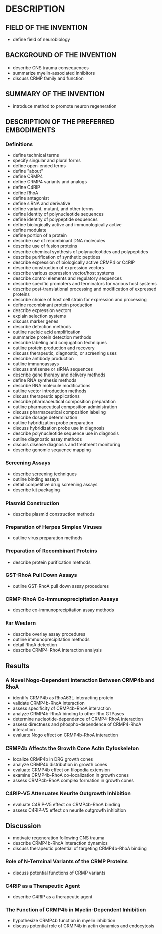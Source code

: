 # DESCRIPTION

## FIELD OF THE INVENTION

- define field of neurobiology

## BACKGROUND OF THE INVENTION

- describe CNS trauma consequences
- summarize myelin-associated inhibitors
- discuss CRMP family and function

## SUMMARY OF THE INVENTION

- introduce method to promote neuron regeneration

## DESCRIPTION OF THE PREFERRED EMBODIMENTS

### Definitions

- define technical terms
- specify singular and plural forms
- define open-ended terms
- define "about"
- define CRMP4
- define CRMP4 variants and analogs
- define C4RIP
- define RhoA
- define antagonist
- define siRNA and derivative
- define variant, mutant, and other terms
- define identity of polynucleotide sequences
- define identity of polypeptide sequences
- define biologically active and immunologically active
- define modulate
- define portion of a protein
- describe use of recombinant DNA molecules
- describe use of fusion proteins
- describe chemical synthesis of polynucleotides and polypeptides
- describe purification of synthetic peptides
- describe expression of biologically active CRMP4 or C4RIP
- describe construction of expression vectors
- describe various expression vector/host systems
- describe control elements and regulatory sequences
- describe specific promoters and terminators for various host systems
- describe post-translational processing and modification of expressed proteins
- describe choice of host cell strain for expression and processing
- define recombinant protein production
- describe expression vectors
- explain selection systems
- discuss marker genes
- describe detection methods
- outline nucleic acid amplification
- summarize protein detection methods
- describe labeling and conjugation techniques
- outline protein production and recovery
- discuss therapeutic, diagnostic, or screening uses
- describe antibody production
- outline immunoassays
- discuss antisense or siRNA sequences
- describe gene therapy and delivery methods
- define RNA synthesis methods
- describe RNA molecule modifications
- outline vector introduction methods
- discuss therapeutic applications
- describe pharmaceutical composition preparation
- outline pharmaceutical composition administration
- discuss pharmaceutical composition labeling
- describe dosage determination
- outline hybridization probe preparation
- discuss hybridization probe use in diagnosis
- describe polynucleotide sequence use in diagnosis
- outline diagnostic assay methods
- discuss disease diagnosis and treatment monitoring
- describe genomic sequence mapping

### Screening Assays

- describe screening techniques
- outline binding assays
- detail competitive drug screening assays
- describe kit packaging

### Plasmid Construction

- describe plasmid construction methods

### Preparation of Herpes Simplex Viruses

- outline virus preparation methods

### Preparation of Recombinant Proteins

- describe protein purification methods

### GST-RhoA Pull Down Assays

- outline GST-RhoA pull down assay procedures

### CRMP-RhoA Co-Immunoprecipitation Assays

- describe co-immunoprecipitation assay methods

### Far Western

- describe overlay assay procedures
- outline immunoprecipitation methods
- detail RhoA detection
- describe CRMP4-RhoA interaction analysis

## Results

### A Novel Nogo-Dependent Interaction Between CRMP4b and RhoA

- identify CRMP4b as RhoA63L-interacting protein
- validate CRMP4b-RhoA interaction
- assess specificity of CRMP4b-RhoA interaction
- analyze CRMP4b-RhoA binding to other Rho GTPases
- determine nucleotide-dependence of CRMP4-RhoA interaction
- assess directness and phospho-dependence of CRMP4-RhoA interaction
- evaluate Nogo effect on CRMP4b-RhoA interaction

### CRMP4b Affects the Growth Cone Actin Cytoskeleton

- localize CRMP4b in DRG growth cones
- analyze CRMP4b distribution in growth cones
- evaluate CRMP4b effect on filopodia extension
- examine CRMP4b-RhoA co-localization in growth cones
- assess CRMP4b-RhoA complex formation in growth cones

### C4RIP-V5 Attenuates Neurite Outgrowth Inhibition

- evaluate C4RIP-V5 effect on CRMP4b-RhoA binding
- assess C4RIP-V5 effect on neurite outgrowth inhibition

## Discussion

- motivate regeneration following CNS trauma
- describe CRMP4b-RhoA interaction dynamics
- discuss therapeutic potential of targeting CRMP4b-RhoA binding

### Role of N-Terminal Variants of the CRMP Proteins

- discuss potential functions of CRMP variants

### C4RIP as a Therapeutic Agent

- describe C4RIP as a therapeutic agent

### The Function of CRMP4b in Myelin-Dependent Inhibition

- hypothesize CRMP4b function in myelin inhibition
- discuss potential role of CRMP4b in actin dynamics and endocytosis

